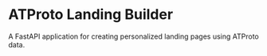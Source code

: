# ATProto Landing Builder

A FastAPI application for creating personalized landing pages using ATProto data.
